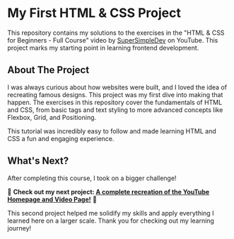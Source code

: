 # My First HTML & CSS Project

This repository contains my solutions to the exercises in the "HTML & CSS for Beginners - Full Course" video by [SuperSimpleDev](https://youtu.be/G3e-cpL7ofc?si=HEj1uSi7vGZ9BbDM) on YouTube. This project marks my starting point in learning frontend development.

## About The Project

I was always curious about how websites were built, and I loved the idea of recreating famous designs. This project was my first dive into making that happen. The exercises in this repository cover the fundamentals of HTML and CSS, from basic tags and text styling to more advanced concepts like Flexbox, Grid, and Positioning.

This tutorial was incredibly easy to follow and made learning HTML and CSS a fun and engaging experience.

## What's Next?

After completing this course, I took on a bigger challenge!

🚀 **Check out my next project: [A complete recreation of the YouTube Homepage and Video Page!](https://github.com/YOUR_USERNAME/youtube-clone-repo)** 🚀

This second project helped me solidify my skills and apply everything I learned here on a larger scale. Thank you for checking out my learning journey! 